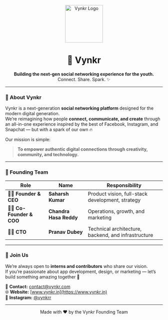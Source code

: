 <p align="center">
  <img src="https://vynkr.in/images/light_logo_2.png" width="120" alt="Vynkr Logo" />
</p>

<h1 align="center">🚀 Vynkr</h1>
<p align="center">
  <strong>Building the next-gen social networking experience for the youth.</strong><br/>
  Connect. Share. Spark. ✨
</p>

---

### 🧩 About Vynkr

Vynkr is a next-generation **social networking platform** designed for the modern digital generation.  
We’re reimagining how people **connect, communicate, and create** through an all-in-one experience inspired by the best of Facebook, Instagram, and Snapchat — but with a spark of our own 🔥

Our mission is simple:

> **To empower authentic digital connections through creativity, community, and technology.**

---

### 💼 Founding Team

| Role                    | Name                   | Responsibility                                      |
| ----------------------- | ---------------------- | --------------------------------------------------- |
| 🧑‍💼 **Founder & CEO**    | **Saharsh Kumar**      | Product vision, full-stack development, strategy    |
| 👩‍💼 **Co-Founder & COO** | **Chandra Hasa Reddy** | Operations, growth, and marketing                   |
| 👨‍💻 **CTO**              | **Pranav Dubey**       | Technical architecture, backend, and infrastructure |

---

### 🤝 Join Us

We’re always open to **interns and contributors** who share our vision.  
If you’re passionate about app development, design, or marketing — let’s build something amazing together 💫

📧 **Contact:** [contact@vynkr.com](mailto:contact@vynkr.com)  
🌐 **Website:** [www.vynkr.in](https://www.vynkr.in)  
📱 **Instagram:** [@vynkrr](https://www.instagram.com/vynkrr)

---

<p align="center">
  Made with ❤️ by the Vynkr Founding Team
</p>
